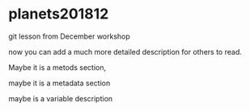 # planets201812
git lesson from December workshop

now you can add a much more detailed description for others to read.

Maybe it is a metods section,

maybe it is a metadata section

maybe is a variable description
